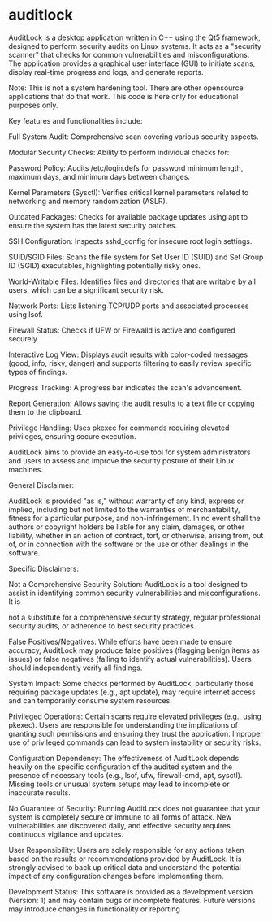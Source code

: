 # auditlock

AuditLock is a desktop application written in C++ using the Qt5 framework, designed to perform security audits on Linux systems. It acts as a "security scanner" that checks for common vulnerabilities and misconfigurations. The application provides a graphical user interface (GUI) to initiate scans, display real-time progress and logs, and generate reports.  

Note: This is not a system hardening tool.  There are other opensource applications that do that work.  This code is here only for educational purposes only.

Key features and functionalities include:

Full System Audit: Comprehensive scan covering various security aspects.

Modular Security Checks: Ability to perform individual checks for:

Password Policy: Audits /etc/login.defs for password minimum length, maximum days, and minimum days between changes.

Kernel Parameters (Sysctl): Verifies critical kernel parameters related to networking and memory randomization (ASLR).

Outdated Packages: Checks for available package updates using apt to ensure the system has the latest security patches.

SSH Configuration: Inspects sshd_config for insecure root login settings.

SUID/SGID Files: Scans the file system for Set User ID (SUID) and Set Group ID (SGID) executables, highlighting potentially risky ones.

World-Writable Files: Identifies files and directories that are writable by all users, which can be a significant security risk.

Network Ports: Lists listening TCP/UDP ports and associated processes using lsof.

Firewall Status: Checks if UFW or Firewalld is active and configured securely.

Interactive Log View: Displays audit results with color-coded messages (good, info, risky, danger) and supports filtering to easily review specific types of findings.

Progress Tracking: A progress bar indicates the scan's advancement.

Report Generation: Allows saving the audit results to a text file or copying them to the clipboard.

Privilege Handling: Uses pkexec for commands requiring elevated privileges, ensuring secure execution.

AuditLock aims to provide an easy-to-use tool for system administrators and users to assess and improve the security posture of their Linux machines.


General Disclaimer:

AuditLock is provided "as is," without warranty of any kind, express or implied, including but not limited to the warranties of merchantability, fitness for a particular purpose, and non-infringement. In no event shall the authors or copyright holders be liable for any claim, damages, or other liability, whether in an action of contract, tort, or otherwise, arising from, out of, or in connection with the software or the use or other dealings in the software. 

Specific Disclaimers:

Not a Comprehensive Security Solution: AuditLock is a tool designed to assist in identifying common security vulnerabilities and misconfigurations. It is 

not a substitute for a comprehensive security strategy, regular professional security audits, or adherence to best security practices. 

False Positives/Negatives: While efforts have been made to ensure accuracy, AuditLock may produce false positives (flagging benign items as issues) or false negatives (failing to identify actual vulnerabilities). Users should independently verify all findings. 


System Impact: Some checks performed by AuditLock, particularly those requiring package updates (e.g., apt update), may require internet access and can temporarily consume system resources. 

Privileged Operations: Certain scans require elevated privileges (e.g., using pkexec). Users are responsible for understanding the implications of granting such permissions and ensuring they trust the application. Improper use of privileged commands can lead to system instability or security risks. 

Configuration Dependency: The effectiveness of AuditLock depends heavily on the specific configuration of the audited system and the presence of necessary tools (e.g., lsof, ufw, firewall-cmd, apt, sysctl). Missing tools or unusual system setups may lead to incomplete or inaccurate results. 

No Guarantee of Security: Running AuditLock does not guarantee that your system is completely secure or immune to all forms of attack. New vulnerabilities are discovered daily, and effective security requires continuous vigilance and updates. 

User Responsibility: Users are solely responsible for any actions taken based on the results or recommendations provided by AuditLock. It is strongly advised to back up critical data and understand the potential impact of any configuration changes before implementing them. 


Development Status: This software is provided as a development version (Version: 1)  and may contain bugs or incomplete features. Future versions may introduce changes in functionality or reporting
